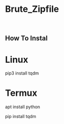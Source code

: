 # Brute_Zipfile
<br>
<h2>How To Instal</h2>

# Linux
pip3 install tqdm

# Termux
<p>apt install python</p>
pip install tqdm



